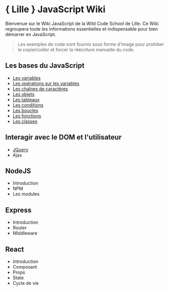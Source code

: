 # { Lille } JavaScript Wiki

Bienvenue sur le Wiki JavaScript de la Wild Code School de Lille. Ce Wiki regroupera toute les informations essentielles et indispensable pour bien démarrer en JavaScript.

> Les exemples de code sont fournis sous forme d'image pour prohiber le copier/coller et forcer la réécriture manuelle du code.

## Les bases du JavaScript

* [Les variables](./md/basics/Les_Variables.md)
* [Les opérations sur les variables](./md/basics/Les_operations_sur_les_variables.md)
* [Les chaînes de caractères](./md/basics/Les_chaines_de_characteres.md)
* [Les objets](./md/basics/Les_objets.md)
* [Les tableaux](./md/basics/Les_tableaux.md)
* [Les conditions](./md/basics/Les_conditions.md)
* [Les boucles](./md/basics/Les_boucles.md)
* [Les fonctions](./md/basics/Les_fonctions.md)
* [Les classes](./md/basics/Les_classes.md)

## Interagir avec le DOM et l'utilisateur

* [JQuery](./md/dom/jquery.md)
* Ajax

## NodeJS

* Introduction
* NPM
* Les modules

## Express

* Introduction
* Router
* Middleware

## React

* Introduction
* Composant
* Props
* State
* Cycle de vie
